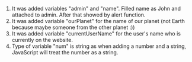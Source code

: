 1) It was added variables "admin" and "name". Filled name as John and attached to admin. After that showed by alert function.
2) It was added variable "ourPlanet" for the name of our planet (not Earth because maybe someone from the other planet :))
3) It was added variable "currentUserName" for the user's name who is currently on the website.
4) Type of variable "num" is string as when adding a number and a string, JavaScript will treat the number as a string.
